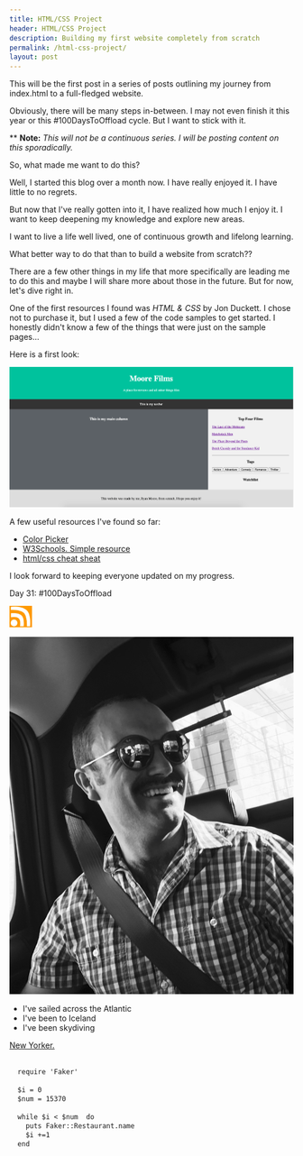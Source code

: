```yaml
---
title: HTML/CSS Project
header: HTML/CSS Project
description: Building my first website completely from scratch
permalink: /html-css-project/
layout: post
---
```


This will be the first post in a series of posts outlining my journey from index.html to a full-fledged website.

Obviously, there will be many steps in-between. I may not even finish it this year or this #100DaysToOffload cycle. But I want to stick with it.

** <b>Note:</b> <i>This will not be a continuous series. I will be posting content on this sporadically.</i>

So, what made me want to do this?

Well, I started this blog over a month now. I have really enjoyed it. I have little to no regrets.

But now that I've really gotten into it, I have realized how much I enjoy it. I want to keep deepening my knowledge and explore new areas.

I want to live a life well lived, one of continuous growth and lifelong learning.

What better way to do that than to build a website from scratch??

There are a few other things in my life that more specifically are leading me to do this and maybe I will share more about those in the future. But for now, let's dive right in.

One of the first resources I found was <i>HTML & CSS</i> by Jon Duckett. I chose not to purchase it, but I used a few of the code samples to get started. I honestly didn't know a few of the things that were just on the sample pages...

Here is a first look:

<img src="/assets/images/new-site.jpg" />

A few useful resources I've found so far:

<ul>
  <li><a href="https://www.colorschemer.com/css-color-codes/" target="_blank">Color Picker</a></li>
  <li><a href="https://www.w3schools.com/howto/default.asp" target="_blank">W3Schools. Simple resource</a></li>
  <li><a href="https://htmlcheatsheet.com/css/" target="_blank">html/css cheat sheat</a></li>
</ul>

I look forward to keeping everyone updated on my progress.

Day 31: #100DaysToOffload

<a href="https://blog.mooreanalysis.com/feed.xml"><img src="/assets/images/rss_feed.jpg" width="40"/></a>

<img src="/assets/images/profilepic.jpg" />

<ul>
  <li>I've sailed across the Atlantic</li>
  <li>I've been to Iceland</li>
  <li>I've been skydiving</li>
</ul>

<a href="https://www.newyorker.com/magazine/2017/11/27/the-serial-killer-detector">New Yorker.</a>

<pre>
<code>
  require 'Faker'

  $i = 0
  $num = 15370

  while $i < $num  do
    puts Faker::Restaurant.name
    $i +=1
  end
</code>
</pre>
